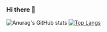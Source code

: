 ### Hi there 👋
![Anurag's GitHub stats](https://github-readme-stats.vercel.app/api?username=Kauan0122&show_icons=true&theme=radical&cache_seconds=40)
[![Top Langs](https://github-readme-stats.vercel.app/api/top-langs/?username=anuraghazra&layout=compact)](https://github.com/anuraghazra/github-readme-stats)


